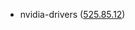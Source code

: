 - nvidia-drivers ([525.85.12](https://docs.nvidia.com/datacenter/tesla/tesla-release-notes-525-85-12/index.html))
